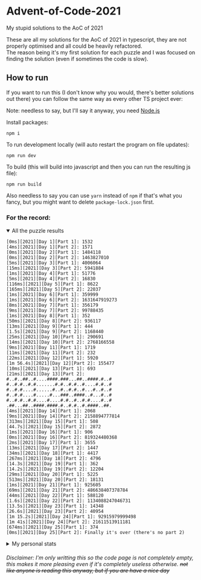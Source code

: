 # Advent-of-Code-2021
My stupid solutions to the AoC of 2021

These are all my solutions for the AoC of 2021 in typescript, they are not properly optimised and all could be heavily refactored.  
The reason being it's my first solution for each puzzle and I was focused on finding the solution (even if sometimes the code is slow).

## How to run
If you want to run this (I don't know why you would, there's better solutions out there) you can follow the same way as every other TS project ever:

Note: needless to say, but I'll say it anyway, you need [Node.js](https://nodejs.org/en/)

Install packages:
```
npm i
```

To run development locally (will auto restart the program on file updates):
```
npm run dev
```

To build (this will build into javascript and then you can run the resulting js file):
```
npm run build
```

Also needless to say you can use `yarn` instead of `npm` if that's what you fancy, but you might want to delete `package-lock.json` first.

### For the record:
<details open>
  <summary>All the puzzle results</summary>
  <p>
    
```
[0ms][2021][Day 1][Part 1]: 1532
[4ms][2021][Day 1][Part 2]: 1571
[0ms][2021][Day 2][Part 1]: 1484118
[0ms][2021][Day 2][Part 2]: 1463827010
[5ms][2021][Day 3][Part 1]: 4006064
[15ms][2021][Day 3][Part 2]: 5941884
[1ms][2021][Day 4][Part 1]: 51776
[5ms][2021][Day 4][Part 2]: 16830
[116ms][2021][Day 5][Part 1]: 8622
[165ms][2021][Day 5][Part 2]: 22037
[1ms][2021][Day 6][Part 1]: 359999
[1ms][2021][Day 6][Part 2]: 1631647919273
[8ms][2021][Day 7][Part 1]: 356179
[9ms][2021][Day 7][Part 2]: 99788435
[1ms][2021][Day 8][Part 1]: 352
[50ms][2021][Day 8][Part 2]: 936117
[13ms][2021][Day 9][Part 1]: 444
[1.5s][2021][Day 9][Part 2]: 1168440
[25ms][2021][Day 10][Part 1]: 290691
[14ms][2021][Day 10][Part 2]: 2768166558
[9ms][2021][Day 11][Part 1]: 1719
[11ms][2021][Day 11][Part 2]: 232
[22ms][2021][Day 12][Part 1]: 5920
[1m 56.4s][2021][Day 12][Part 2]: 155477
[10ms][2021][Day 13][Part 1]: 693
[21ms][2021][Day 13][Part 2]: 
#..#..##..#....####.###...##..####.#..#
#..#.#..#.#.......#.#..#.#..#....#.#..#
#..#.#....#......#..#..#.#..#...#..#..#
#..#.#....#.....#...###..####..#...#..#
#..#.#..#.#....#....#.#..#..#.#....#..#
.##...##..####.####.#..#.#..#.####..##.
[4ms][2021][Day 14][Part 1]: 2068
[9ms][2021][Day 14][Part 2]: 2158894777814
[313ms][2021][Day 15][Part 1]: 508
[44.7s][2021][Day 15][Part 2]: 2872
[1ms][2021][Day 16][Part 1]: 906
[0ms][2021][Day 16][Part 2]: 819324480368
[2ms][2021][Day 17][Part 1]: 3655
[13ms][2021][Day 17][Part 2]: 1447
[34ms][2021][Day 18][Part 1]: 4417
[267ms][2021][Day 18][Part 2]: 4796
[14.3s][2021][Day 19][Part 1]: 362
[14.2s][2021][Day 19][Part 2]: 12204
[29ms][2021][Day 20][Part 1]: 5225
[513ms][2021][Day 20][Part 2]: 18131
[1ms][2021][Day 21][Part 1]: 925605
[69ms][2021][Day 21][Part 2]: 486638407378784
[44ms][2021][Day 22][Part 1]: 588120
[1.6s][2021][Day 22][Part 2]: 1134088247046731
[13.5s][2021][Day 23][Part 1]: 14348
[26.6s][2021][Day 23][Part 2]: 40954
[1m 15.2s][2021][Day 24][Part 1]: 92915979999498
[1m 41s][2021][Day 24][Part 2]: 21611513911181
[674ms][2021][Day 25][Part 1]: 374
[0ms][2021][Day 25][Part 2]: Finally it's over (there's no part 2)
```
  </p>
</details>

<details>
  <summary>My personal stats</summary>
  <p>
    
```
      --------Part 1--------   --------Part 2--------
Day       Time   Rank  Score       Time   Rank  Score
 25   20:50:31   9867      0   20:51:37   5977      0
 24       >24h   6966      0       >24h   6850      0
 23   12:54:43   7289      0   19:33:27   6242      0
 22   18:50:32  14810      0       >24h   9594      0
 21       >24h  19861      0       >24h  14200      0
 20       >24h  17510      0       >24h  17230      0
 19       >24h  12150      0       >24h  11891      0
 18   20:13:20  12510      0   20:20:48  12290      0
 17       >24h  23565      0       >24h  22475      0
 16       >24h  23903      0       >24h  22395      0
 15   14:46:04  22499      0   18:13:48  21231      0
 14   05:50:44  21198      0   12:56:48  22074      0
 13   06:37:46  19588      0   06:38:57  18370      0
 12   10:12:36  21727      0   10:24:42  19500      0
 11   09:54:12  23862      0   09:58:24  23520      0
 10   06:37:00  26017      0   07:07:58  24690      0
  9   06:19:54  27911      0   07:45:36  21074      0
  8   09:47:53  38043      0   14:39:38  30970      0
  7   05:52:58  33221      0   05:56:43  30908      0
  6   05:50:29  30531      0   06:44:33  25491      0
  5   08:36:20  30112      0   08:48:34  26859      0
  4   09:30:14  30471      0   09:40:40  27552      0
  3   04:58:12  40363      0   05:33:09  26157      0
  2   05:03:29  44019      0   05:07:17  40900      0
  1   10:21:39  58013      0   10:40:42  51173      0
```
  </p>
</details>

###### Disclaimer: I'm only writting this so the code page is not completely empty, this makes it more pleasing even if it's completely useless otherwise. ~~not like anyone is reading this anyway, but if you are have a nice day~~
